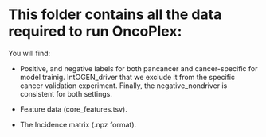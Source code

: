 # This folder contains all the data required to run OncoPlex:

You will find:

- Positive, and negative labels for both pancancer and cancer-specific for model trainig. IntOGEN_driver that we exclude it from the specific cancer validation experiment. Finally, the negative_nondriver is consistent for both settings. 

- Feature data (core_features.tsv). 

- The Incidence matrix (.npz format). 

